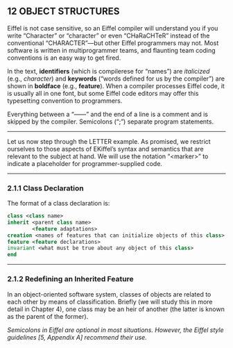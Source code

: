 ## 12 OBJECT STRUCTURES

Eiffel is not case sensitive, so an Eiffel compiler will understand you if you write “Character” or “character” or even “CHaRaCHTeR” instead of the conventional “CHARACTER”—but other Eiffel programmers may not.
Most software is written in multiprogrammer teams, and flaunting team coding conventions is an easy way to get fired.

In the text, **identifiers** (which is compilerese for “names”) are *italicized* (e.g., *character*) and **keywords** (“words defined for us by the compiler”) are shown in **boldface** (e.g., **feature**).
When a compiler processes Eiffel code, it is usually all in one font, but some Eiffel code editors may offer this typesetting convention to programmers.

Everything between a “——” and the end of a line is a comment and is skipped by the compiler.
Semicolons (“;”) separate program statements.

---

Let us now step through the LETTER example.
As promised, we restrict ourselves to those aspects of EKiffel’s syntax and semantics that are relevant to the subject at hand.
We will use the notation “\<marker\>” to indicate a placeholder for programmer-supplied code.

---

### 2.1.1 Class Declaration

The format of a class declaration is:

```eiffel
class <class name>
inherit <parent class name>
        <feature adaptations>
creation <names of features that can initialize objects of this class>
feature <feature declarations>
invariant <what must be true about any object of this class>
end
```

---

### 2.1.2 Redefining an Inherited Feature

In an object-oriented software system, classes of objects are related to each other by means of classification.
Briefly (we will study this in more detail in Chapter 4), one class may be an heir of another (the latter is known as the parent of the former).

*Semicolons in Eiffel are optional in most situations.
However, the Eiffel style guidelines [5, Appendix A] recommend their use.*
